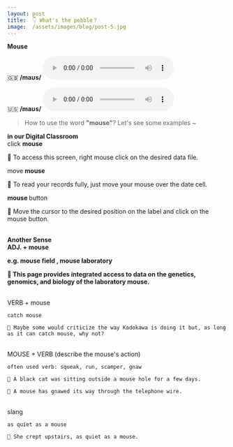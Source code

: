 ```yaml
---
layout: post
title:  👇 What's the pebble？
image:  /assets/images/blog/post-5.jpg
---
```

**<B>Mouse</B>**

🇬🇧 <B>/maʊs/</B>
<audio controls="controls">
  <source src="/assets/audio/mouse-gb.mp3" type="audio/mpeg">
<embed height="100" width="100" src="/i/song.mp3" />
</audio>

🇺🇸 <B>/maʊs/</B>
<audio controls="controls">
  <source src="/assets/audio/mouse-us.mp3" type="audio/mpeg">
<embed height="100" width="100" src="/i/song.mp3" />
</audio>
<br>
> How to use the word <B>"mouse"</B>? Let's see some examples ~ 

**in our Digital Classroom**
<br>
click <B> mouse </B>

📍 To access this screen, right mouse click on the desired data file.<br>

move <B> mouse</B>

📍 To read your records fully, just move your mouse over the date cell.<br>

<B> mouse </B> button

📍 Move the cursor to the desired position on the label and click on the mouse button.<br><br>


**Another Sense**
<br>
**ADJ. + mouse**

**e.g. mouse field , mouse laboratory** 
	
**📍 This page provides integrated access to data on the genetics, genomics, and biology of the laboratory mouse.**

<br>
VERB + mouse
	
	catch mouse
	
	📍 Maybe some would criticize the way Kadokawa is doing it but, as long as it can catch mouse, why not?
	
<br>
MOUSE + VERB  (describe the mouse's action)
	
	often used verb: squeak, run, scamper, gnaw 
	
	📍 A black cat was sitting outside a mouse hole for a few days.
	
	📍 A mouse has gnawed its way through the telephone wire.
	
<br>
slang

	as quiet as a mouse
	
	📍 She crept upstairs, as quiet as a mouse.
